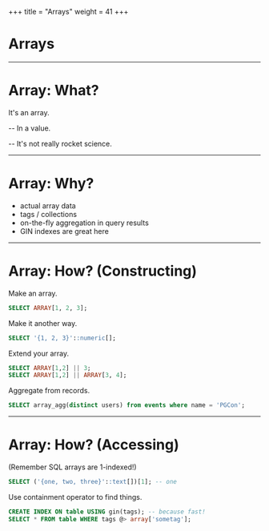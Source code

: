 +++
title = "Arrays"
weight = 41
+++

# Arrays

---
# Array: What?

It's an array.

--
In a value.

--
It's not really rocket science.

---

# Array: Why?
 * actual array data
 * tags / collections
 * on-the-fly aggregation in query results
 * GIN indexes are great here

---

# Array: How? (Constructing)

Make an array.
````sql
SELECT ARRAY[1, 2, 3];
````

Make it another way.
````sql
SELECT '{1, 2, 3}'::numeric[];
````

Extend your array.
````sql
SELECT ARRAY[1,2] || 3;
SELECT ARRAY[1,2] || ARRAY[3, 4];
````

Aggregate from records.
````sql
SELECT array_agg(distinct users) from events where name = 'PGCon';
````

---

# Array: How? (Accessing)

(Remember SQL arrays are 1-indexed!)
````sql
SELECT ('{one, two, three}'::text[])[1]; -- one
````

Use containment operator to find things.
````sql
CREATE INDEX ON table USING gin(tags); -- because fast!
SELECT * FROM table WHERE tags @> array['sometag'];
````

